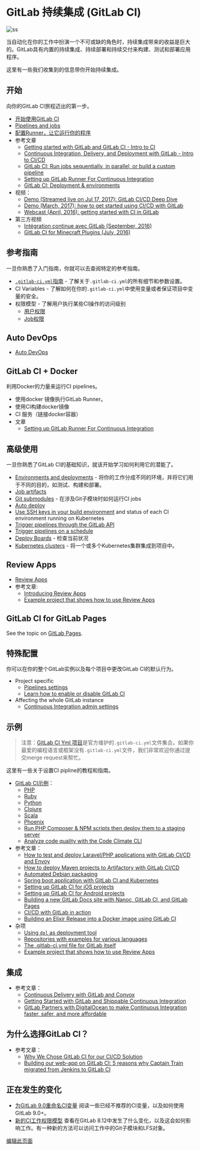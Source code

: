 # GitLab 持续集成 (GitLab CI) 

![ss](https://docs.gitlab.com/ee/ci/img/cicd_pipeline_infograph.png)

当自动化在你的工作中扮演一个不可或缺的角色时，持续集成带来的收益是巨大的。GitLab具有内置的持续集成、持续部署和持续交付来构建、测试和部署应用程序。

这里有一些我们收集到的信息带你开始持续集成。

## 开始

向你的GitLab CI旅程迈出的第一步。

- [开始使用GitLab CI](https://fennay.github.io/gitlab-ci-cn/quick_start.html)
- [Pipelines and jobs](https://docs.gitlab.com/ee/ci/pipelines.html)
- [配置Runner，让它运行你的程序](https://docs.gitlab.com/ee/ci/runners/README.html)
- 参考文章
  - [Getting started with GitLab and GitLab CI - Intro to CI](https://about.gitlab.com/2015/12/14/getting-started-with-gitlab-and-gitlab-ci/)
  - [Continuous Integration, Delivery, and Deployment with GitLab - Intro to CI/CD](https://about.gitlab.com/2016/08/05/continuous-integration-delivery-and-deployment-with-gitlab/)
  - [GitLab CI: Run jobs sequentially, in parallel, or build a custom pipeline](https://about.gitlab.com/2016/07/29/the-basics-of-gitlab-ci/)
  - [Setting up GitLab Runner For Continuous Integration](https://about.gitlab.com/2016/03/01/gitlab-runner-with-docker/)
  - [GitLab CI: Deployment & environments](https://about.gitlab.com/2016/08/26/ci-deployment-and-environments/)
- 视频：
  -  [Demo (Streamed live on Jul 17, 2017): GitLab CI/CD Deep Dive](https://youtu.be/pBe4t1CD8Fc?t=195)
  -  [Demo (March, 2017): how to get started using CI/CD with GitLab](https://about.gitlab.com/2017/03/13/ci-cd-demo/)
  -  [Webcast (April, 2016): getting started with CI in GitLab](https://about.gitlab.com/2016/04/20/webcast-recording-and-slides-introduction-to-ci-in-gitlab/)
- 第三方视频
  - [Intégration continue avec GitLab (September, 2016)](https://www.youtube.com/watch?v=URcMBXjIr24&t=13s)
  - [GitLab CI for Minecraft Plugins (July, 2016)](https://www.youtube.com/watch?v=Z4pcI9F8yf8)

## 参考指南

一旦你熟悉了入门指南，你就可以去查阅特定的参考指南。

- [`.gitlab-ci.yml`指南](https://fennay.github.io/gitlab-ci-cn/quick_start.html) - 了解关于`.gitlab-ci.yml`的所有细节和参数设置。
- CI Variables - 了解如何在你的`.gitlab-ci.yml`中使用变量或者保证项目中变量的安全。
- 权限模型 - 了解用户执行某些CI操作的访问级别
  - [用户权限](https://docs.gitlab.com/ee/user/permissions.html#gitlab-ci)
  - [Job权限](https://docs.gitlab.com/ee/user/permissions.html#job-permissions)

## Auto DevOps 

- [Auto DevOps](https://docs.gitlab.com/ee/topics/autodevops/index.html)

## GitLab CI + Docker 

利用Docker的力量来运行CI pipelines。

- 使用docker 镜像执行GitLab Runner。
- 使用CI构建docker镜像
- CI 服务（链接docker容器）
- 文章
  - [Setting up GitLab Runner For Continuous Integration](https://about.gitlab.com/2016/03/01/gitlab-runner-with-docker/)

## 高级使用

一旦你熟悉了GitLab CI的基础知识，就该开始学习如何利用它的潜能了。

- [Environments and deployments](https://docs.gitlab.com/ee/ci/environments.html) - 将你的工作分成不同的环境，并将它们用于不同的目的，如测试、构建和部署。
- [Job artifacts](https://docs.gitlab.com/ee/user/project/pipelines/job_artifacts.html)
- [Git submodules](https://docs.gitlab.com/ee/ci/git_submodules.html) - 在涉及Git子模块时如何运行CI jobs
- [Auto deploy](https://docs.gitlab.com/ee/ci/autodeploy/index.html)
- [Use SSH keys in your build environment](https://docs.gitlab.com/ee/ci/ssh_keys/README.html) and status of each CI environment running on Kubernetes
- [Trigger pipelines through the GitLab API](https://docs.gitlab.com/ee/ci/triggers/README.html)
- [Trigger pipelines on a schedule](https://docs.gitlab.com/ee/user/project/pipelines/schedules.html)
- [Deploy Boards](https://docs.gitlab.com/ee/user/project/deploy_boards.html) - 检查当前状况
- [Kubernetes clusters](https://docs.gitlab.com/ee/user/project/clusters/index.html) - 将一个或多个Kubernetes集群集成到项目中。

## Review Apps

- [Review Apps](https://docs.gitlab.com/ee/ci/review_apps/index.html)
- 参考文章:
  - [Introducing Review Apps](https://about.gitlab.com/2016/11/22/introducing-review-apps/)
  - [Example project that shows how to use Review Apps](https://gitlab.com/gitlab-examples/review-apps-nginx/)

## GitLab CI for GitLab Pages 

See the topic on [GitLab Pages](https://docs.gitlab.com/ee/user/project/pages/index.html).

## 特殊配置

你可以在你的整个GitLab实例以及每个项目中更改GitLab CI的默认行为。

- Project specific
  - [Pipelines settings](https://docs.gitlab.com/ee/user/project/pipelines/settings.html)
  - [Learn how to enable or disable GitLab CI](https://docs.gitlab.com/ee/ci/enable_or_disable_ci.html)
- Affecting the whole GitLab instance
  - [Continuous Integration admin settings](https://docs.gitlab.com/ee/user/admin_area/settings/continuous_integration.html)

## 示例

> 注意：[GitLab CI Yml 项目](https://gitlab.com/gitlab-org/gitlab-ci-yml)是官方维护的`.gitlab-ci.yml`文件集合。如果你最爱的编程语言或框架没有`.gitlab-ci.yml`文件，我们非常欢迎你通过提交merge request来帮忙。

这里有一些关于设置CI pipline的教程和指南。

- [GitLab CI示例](https://docs.gitlab.com/ee/ci/examples/README.html)：
  - [PHP](https://docs.gitlab.com/ee/ci/examples/php.html)
  - [Ruby](https://docs.gitlab.com/ee/ci/examples/test-and-deploy-ruby-application-to-heroku.html)
  - [Python](https://docs.gitlab.com/ee/ci/examples/test-and-deploy-python-application-to-heroku.html)
  - [Clojure](https://docs.gitlab.com/ee/ci/examples/test-clojure-application.html)
  - [Scala](https://docs.gitlab.com/ee/ci/examples/test-scala-application.html)
  - [Phoenix](https://docs.gitlab.com/ee/ci/examples/test-phoenix-application.html)
  - [Run PHP Composer & NPM scripts then deploy them to a staging server](https://docs.gitlab.com/ee/ci/examples/deployment/composer-npm-deploy.html)
  - [Analyze code quality with the Code Climate CLI](https://docs.gitlab.com/ee/ci/examples/code_climate.html)
- 参考文章：
  - [How to test and deploy Laravel/PHP applications with GitLab CI/CD and Envoy](https://docs.gitlab.com/ee/articles/laravel_with_gitlab_and_envoy/index.html)
  - [How to deploy Maven projects to Artifactory with GitLab CI/CD](https://docs.gitlab.com/ee/ci/examples/artifactory_and_gitlab/index.html)
  - [Automated Debian packaging](https://about.gitlab.com/2016/10/12/automated-debian-package-build-with-gitlab-ci/)
  - [Spring boot application with GitLab CI and Kubernetes](https://about.gitlab.com/2016/12/14/continuous-delivery-of-a-spring-boot-application-with-gitlab-ci-and-kubernetes/)
  - [Setting up GitLab CI for iOS projects](https://about.gitlab.com/2016/03/10/setting-up-gitlab-ci-for-ios-projects/)
  - [Setting up GitLab CI for Android projects](https://about.gitlab.com/2016/11/30/setting-up-gitlab-ci-for-android-projects/)
  - [Building a new GitLab Docs site with Nanoc, GitLab CI, and GitLab Pages](https://about.gitlab.com/2016/12/07/building-a-new-gitlab-docs-site-with-nanoc-gitlab-ci-and-gitlab-pages/)
  - [CI/CD with GitLab in action](https://about.gitlab.com/2017/03/13/ci-cd-demo/)
  - [Building an Elixir Release into a Docker image using GitLab CI](https://about.gitlab.com/2016/08/11/building-an-elixir-release-into-docker-image-using-gitlab-ci-part-1/)
- 杂项
  - [Using `dpl` as deployment tool](https://docs.gitlab.com/ee/ci/examples/deployment/README.html)
  - [Repositories with examples for various languages](https://gitlab.com/groups/gitlab-examples)
  - [The .gitlab-ci.yml file for GitLab itself](https://gitlab.com/gitlab-org/gitlab-ce/blob/master/.gitlab-ci.yml)
  - [Example project that shows how to use Review Apps](https://gitlab.com/gitlab-examples/review-apps-nginx/)

## 集成

- 参考文章：
    - [Continuous Delivery with GitLab and Convox](https://about.gitlab.com/2016/06/09/continuous-delivery-with-gitlab-and-convox/)
    - [Getting Started with GitLab and Shippable Continuous Integration](https://about.gitlab.com/2016/05/05/getting-started-gitlab-and-shippable/)
    - [GitLab Partners with DigitalOcean to make Continuous Integration faster, safer, and more affordable](https://about.gitlab.com/2016/04/19/gitlab-partners-with-digitalocean-to-make-continuous-integration-faster-safer-and-more-affordable/)

## 为什么选择GitLab CI？

- 参考文章：
    - [Why We Chose GitLab CI for our CI/CD Solution](https://about.gitlab.com/2016/10/17/gitlab-ci-oohlala/)
    - [Building our web-app on GitLab CI: 5 reasons why Captain Train migrated from Jenkins to GitLab CI](https://about.gitlab.com/2016/07/22/building-our-web-app-on-gitlab-ci/)

## 正在发生的变化

- [为GitLab 9.0重命名CI变量](https://docs.gitlab.com/ee/ci/variables/README.html#9-0-renaming) 阅读一些已经不推荐的CI变量，以及如何使用GitLab 9.0+。
- [新的CI工作权限模型](https://docs.gitlab.com/ee/user/project/new_ci_build_permissions_model.html) 查看在GitLab 8.12中发生了什么变化，以及这会如何影响工作。有一种新的方法可以访问工作中的Git子模块和LFS对象。



[编辑此页面](https://gitlab.com/gitlab-org/gitlab-ee/blob/master/doc/ci/README.md)